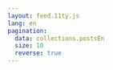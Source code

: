 ```yaml
---
layout: feed.11ty.js
lang: en
pagination:
  data: collections.postsEn
  size: 10
  reverse: true
---
```

